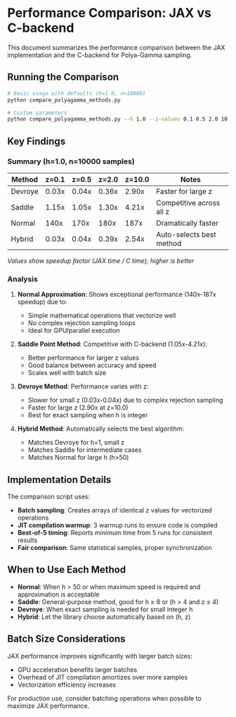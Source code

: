 # Performance Comparison: JAX vs C-backend

This document summarizes the performance comparison between the JAX implementation and the C-backend for Polya-Gamma sampling.

## Running the Comparison

```bash
# Basic usage with defaults (h=1.0, n=10000)
python compare_polyagamma_methods.py

# Custom parameters
python compare_polyagamma_methods.py --h 1.0 --z-values 0.1 0.5 2.0 10.0 --n-samples 10000
```

## Key Findings

### Summary (h=1.0, n=10000 samples)

| Method   | z=0.1  | z=0.5  | z=2.0  | z=10.0 | Notes |
|----------|--------|--------|--------|--------|-------|
| Devroye  | 0.03x  | 0.04x  | 0.36x  | 2.90x  | Faster for large z |
| Saddle   | 1.15x  | 1.05x  | 1.30x  | 4.21x  | Competitive across all z |
| Normal   | 140x   | 170x   | 180x   | 187x   | Dramatically faster |
| Hybrid   | 0.03x  | 0.04x  | 0.39x  | 2.54x  | Auto-selects best method |

*Values show speedup factor (JAX time / C time); higher is better*

### Analysis

1. **Normal Approximation**: Shows exceptional performance (140x-187x speedup) due to:
   - Simple mathematical operations that vectorize well
   - No complex rejection sampling loops
   - Ideal for GPU/parallel execution

2. **Saddle Point Method**: Competitive with C-backend (1.05x-4.21x):
   - Better performance for larger z values
   - Good balance between accuracy and speed
   - Scales well with batch size

3. **Devroye Method**: Performance varies with z:
   - Slower for small z (0.03x-0.04x) due to complex rejection sampling
   - Faster for large z (2.90x at z=10.0)
   - Best for exact sampling when h is integer

4. **Hybrid Method**: Automatically selects the best algorithm:
   - Matches Devroye for h=1, small z
   - Matches Saddle for intermediate cases
   - Matches Normal for large h (h>50)

## Implementation Details

The comparison script uses:
- **Batch sampling**: Creates arrays of identical z values for vectorized operations
- **JIT compilation warmup**: 3 warmup runs to ensure code is compiled
- **Best-of-5 timing**: Reports minimum time from 5 runs for consistent results
- **Fair comparison**: Same statistical samples, proper synchronization

## When to Use Each Method

- **Normal**: When h > 50 or when maximum speed is required and approximation is acceptable
- **Saddle**: General-purpose method, good for h ≥ 8 or (h > 4 and z ≤ 4)
- **Devroye**: When exact sampling is needed for small integer h
- **Hybrid**: Let the library choose automatically based on (h, z)

## Batch Size Considerations

JAX performance improves significantly with larger batch sizes:
- GPU acceleration benefits larger batches
- Overhead of JIT compilation amortizes over more samples
- Vectorization efficiency increases

For production use, consider batching operations when possible to maximize JAX performance.
